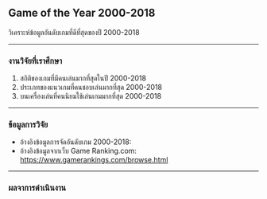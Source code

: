 ## Game of the Year 2000-2018
วิเคราะห์ข้อมูลอันดับเกมที่ดีที่สุดของปี 2000-2018
***

### งานวิจัยที่เราศึกษา
1. สถิติของเกมที่มีคนเล่นมากที่สุดในปี 2000-2018
2. ประเภทของแนวเกมที่คนชอบเล่นมากที่สุด 2000-2018
3. บนเครื่องเล่นที่คนนิยมใช้เล่นเกมมากที่สุด 2000-2018
***

### ข้อมูลการวิจัย
* อ้างอิงข้อมูลการจัดอันดับเกม 2000-2018:
* อ้างอิงข้อมูลจากเว็บ Game Ranking.com: https://www.gamerankings.com/browse.html
***

### ผลจาการดำเนินงาน
